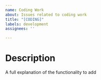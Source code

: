 ```yaml
---
name: Coding Work
about: Issues related to coding work
title: "[CODING]"
labels: development
assignees: ''

---
```


# Description
A full explanation of the functionality to add
